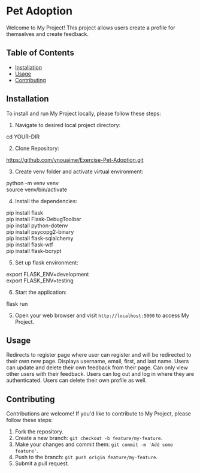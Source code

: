 # Pet Adoption

Welcome to My Project! This project allows users create a profile for themselves and create feedback.  

## Table of Contents
- [Installation](#installation)
- [Usage](#usage)
- [Contributing](#contributing)

## Installation

To install and run My Project locally, please follow these steps:  

1. Navigate to desired local project directory:

cd YOUR-DIR  

2. Clone Repository:

https://github.com/vnouaime/Exercise-Pet-Adoption.git  

3. Create venv folder and activate virtual environment:

python -m venv venv  
source venv/bin/activate  

4. Install the dependencies:

pip install flask  
pip install Flask-DebugToolbar  
pip install python-dotenv  
pip install psycopg2-binary  
pip install flask-sqlalchemy  
pip install flask-wtf  
pip install flask-bcrypt   

5. Set up flask environment:

export FLASK_ENV=development  
export FLASK_ENV=testing  

6. Start the application:

flask run  

5. Open your web browser and visit `http://localhost:5000` to access My Project.

## Usage

Redirects to register page where user can register and will be redirected to their own new page. Displays username, email, first, and last name. Users can update and delete their own feedback from their page. Can only view other users with their feedback. Users can log out and log in where they are authenticated. Users can delete their own profile as well.  

## Contributing

Contributions are welcome! If you'd like to contribute to My Project, please follow these steps:  

1. Fork the repository.
2. Create a new branch: `git checkout -b feature/my-feature`.
3. Make your changes and commit them: `git commit -m 'Add some feature'`.
4. Push to the branch: `git push origin feature/my-feature`.
5. Submit a pull request.
 
